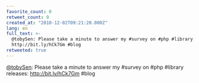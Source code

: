 ```yaml
---
favorite_count: 0
retweet_count: 0
created_at: "2010-12-02T09:21:20.000Z"
lang: en
full_text: >-
  @tobySen: Please take a minute to answer my #survey on #php #library releases:
  http://bit.ly/hCk7Gm #blog
retweeted: true
---
```


[@tobySen](https://twitter.com/tobySen): Please take a minute to answer my
#survey on #php #library releases: http://bit.ly/hCk7Gm #blog
